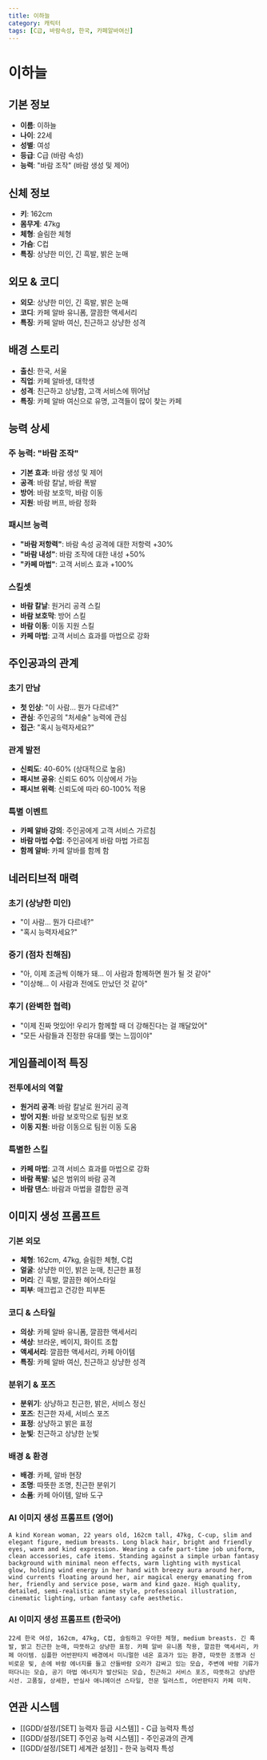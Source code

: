 ```yaml
---
title: 이하늘
category: 캐릭터
tags: [C급, 바람속성, 한국, 카페알바여신]
---
```


# 이하늘

## 기본 정보
- **이름**: 이하늘
- **나이**: 22세
- **성별**: 여성
- **등급**: C급 (바람 속성)
- **능력**: "바람 조작" (바람 생성 및 제어)

## 신체 정보
- **키**: 162cm
- **몸무게**: 47kg
- **체형**: 슬림한 체형
- **가슴**: C컵
- **특징**: 상냥한 미인, 긴 흑발, 밝은 눈매

## 외모 & 코디
- **외모**: 상냥한 미인, 긴 흑발, 밝은 눈매
- **코디**: 카페 알바 유니폼, 깔끔한 액세서리
- **특징**: 카페 알바 여신, 친근하고 상냥한 성격

## 배경 스토리
- **출신**: 한국, 서울
- **직업**: 카페 알바생, 대학생
- **성격**: 친근하고 상냥함, 고객 서비스에 뛰어남
- **특징**: 카페 알바 여신으로 유명, 고객들이 많이 찾는 카페

## 능력 상세
### 주 능력: "바람 조작"
- **기본 효과**: 바람 생성 및 제어
- **공격**: 바람 칼날, 바람 폭발
- **방어**: 바람 보호막, 바람 이동
- **지원**: 바람 버프, 바람 정화

### 패시브 능력
- **"바람 저항력"**: 바람 속성 공격에 대한 저항력 +30%
- **"바람 내성"**: 바람 조작에 대한 내성 +50%
- **"카페 마법"**: 고객 서비스 효과 +100%

### 스킬셋
- **바람 칼날**: 원거리 공격 스킬
- **바람 보호막**: 방어 스킬
- **바람 이동**: 이동 지원 스킬
- **카페 마법**: 고객 서비스 효과를 마법으로 강화

## 주인공과의 관계
### 초기 만남
- **첫 인상**: "이 사람... 뭔가 다르네?"
- **관심**: 주인공의 "처세술" 능력에 관심
- **접근**: "혹시 능력자세요?"

### 관계 발전
- **신뢰도**: 40-60% (상대적으로 높음)
- **패시브 공유**: 신뢰도 60% 이상에서 가능
- **패시브 위력**: 신뢰도에 따라 60-100% 적용

### 특별 이벤트
- **카페 알바 강의**: 주인공에게 고객 서비스 가르침
- **바람 마법 수업**: 주인공에게 바람 마법 가르침
- **함께 알바**: 카페 알바를 함께 함

## 네러티브적 매력
### 초기 (상냥한 미인)
- "이 사람... 뭔가 다르네?"
- "혹시 능력자세요?"

### 중기 (점차 친해짐)
- "아, 이제 조금씩 이해가 돼... 이 사람과 함께하면 뭔가 될 것 같아"
- "이상해... 이 사람과 전에도 만났던 것 같아"

### 후기 (완벽한 협력)
- "이제 진짜 멋있어! 우리가 함께할 때 더 강해진다는 걸 깨달았어"
- "모든 사람들과 진정한 유대를 맺는 느낌이야"

## 게임플레이적 특징
### 전투에서의 역할
- **원거리 공격**: 바람 칼날로 원거리 공격
- **방어 지원**: 바람 보호막으로 팀원 보호
- **이동 지원**: 바람 이동으로 팀원 이동 도움

### 특별한 스킬
- **카페 마법**: 고객 서비스 효과를 마법으로 강화
- **바람 폭발**: 넓은 범위의 바람 공격
- **바람 댄스**: 바람과 마법을 결합한 공격

## 이미지 생성 프롬프트

### 기본 외모
- **체형**: 162cm, 47kg, 슬림한 체형, C컵
- **얼굴**: 상냥한 미인, 밝은 눈매, 친근한 표정
- **머리**: 긴 흑발, 깔끔한 헤어스타일
- **피부**: 매끄럽고 건강한 피부톤

### 코디 & 스타일
- **의상**: 카페 알바 유니폼, 깔끔한 액세서리
- **색상**: 브라운, 베이지, 화이트 조합
- **액세서리**: 깔끔한 액세서리, 카페 아이템
- **특징**: 카페 알바 여신, 친근하고 상냥한 성격

### 분위기 & 포즈
- **분위기**: 상냥하고 친근한, 밝은, 서비스 정신
- **포즈**: 친근한 자세, 서비스 포즈
- **표정**: 상냥하고 밝은 표정
- **눈빛**: 친근하고 상냥한 눈빛

### 배경 & 환경
- **배경**: 카페, 알바 현장
- **조명**: 따뜻한 조명, 친근한 분위기
- **소품**: 카페 아이템, 알바 도구

### AI 이미지 생성 프롬프트 (영어)
```
A kind Korean woman, 22 years old, 162cm tall, 47kg, C-cup, slim and elegant figure, medium breasts. Long black hair, bright and friendly eyes, warm and kind expression. Wearing a cafe part-time job uniform, clean accessories, cafe items. Standing against a simple urban fantasy background with minimal neon effects, warm lighting with mystical glow, holding wind energy in her hand with breezy aura around her, wind currents floating around her, air magical energy emanating from her, friendly and service pose, warm and kind gaze. High quality, detailed, semi-realistic anime style, professional illustration, cinematic lighting, urban fantasy cafe aesthetic.
```

### AI 이미지 생성 프롬프트 (한국어)
```
22세 한국 여성, 162cm, 47kg, C컵, 슬림하고 우아한 체형, medium breasts. 긴 흑발, 밝고 친근한 눈매, 따뜻하고 상냥한 표정. 카페 알바 유니폼 착용, 깔끔한 액세서리, 카페 아이템. 심플한 어반판타지 배경에서 미니멀한 네온 효과가 있는 환경, 따뜻한 조명과 신비로운 빛, 손에 바람 에너지를 들고 산들바람 오라가 감싸고 있는 모습, 주변에 바람 기류가 떠다니는 모습, 공기 마법 에너지가 발산되는 모습, 친근하고 서비스 포즈, 따뜻하고 상냥한 시선. 고품질, 상세한, 반실사 애니메이션 스타일, 전문 일러스트, 어반판타지 카페 미학.
```

## 연관 시스템
- [[GDD/설정/[SET] 능력자 등급 시스템]] - C급 능력자 특성
- [[GDD/설정/[SET] 주인공 능력 시스템]] - 주인공과의 관계
- [[GDD/설정/[SET] 세계관 설정]] - 한국 능력자 특성
